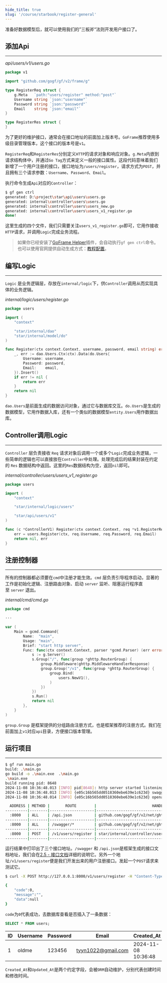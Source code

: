 ```yaml
---
hide_title: true
slug: '/course/starbook/register-general'
---
```

准备好数据模型后，就可以使用我们的”三板斧“法则开发用户接口了。
## 添加Api
---
*api/users/v1/users.go*
```go
package v1

import "github.com/gogf/gf/v2/frame/g"

type RegisterReq struct {
    g.Meta   `path:"users/register" method:"post"`
    Username string `json:"username"`
    Password string `json:"password"`
    Email    string `json:"email"`
}

type RegisterRes struct {
}
```

为了更好的维护接口，通常会在接口地址的前面加上版本号。`GoFrame`推荐使用多级目录管理版本，这个接口的版本号是`v1`。

`RegisterReq`和`RegisterRes`分别定义`HTTP`的请求对象和响应对象。`g.Meta`内嵌到请求结构体中，并通过`Go Tag`方式来定义一般的接口属性。这段代码意味着我们新增了一个用户注册的接口，接口地址为`/users/register`，请求方式为`POST`，并且拥有三个请求参数：`Username`、`Password`、`Email`。

执行命令生成`Api`对应的`Controller`：
```bash
$ gf gen ctrl
generated: D:\project\star\api\users\users.go
generated: internal\controller\users\users.go
generated: internal\controller\users\users_new.go
generated: internal\controller\users\users_v1_register.go
done!
```

这里生成的四个文件，我们只需要关注`users_v1_register.go`即可，它用作接收`HTTP`请求，并调用`Logic`完成业务流程。

> 如果你已经安装了[GoFrame Helper](https://plugins.jetbrains.com/plugin/23324-goframe-helper)插件，会自动执行`gf gen ctrl`命令。也可以使用官网提供自动生成方式：[教程配置](https://goframe.org/docs/cli/gen-ctrl#%E8%87%AA%E5%8A%A8%E6%A8%A1%E5%BC%8F%E6%8E%A8%E8%8D%90)。

## 编写Logic
---
`Logic` 是业务逻辑层，存放在`internal/logic`下，供`Controller`调用从而实现具体的业务逻辑。

*internal/logic/users/register.go*
```go
package users

import (
    "context"

    "star/internal/dao"
    "star/internal/model/do"
)

func Register(ctx context.Context, username, password, email string) error {
    _, err := dao.Users.Ctx(ctx).Data(do.Users{
        Username: username,
        Password: password,
        Email:    email,
    }).Insert()
    if err != nil {
        return err
    }
    return nil
}
```

`dao.Users`是前面生成的数据访问对象，通过它与数据库交互。`do.Users`是生成的数据模型，它用作数据入库，还有一个类似的数据模型`entity.Users`用作数据出库。

## Controller调用Logic
---
`Controller` 层负责接收 `Req` 请求对象后调用一个或多个`Logic`完成业务逻辑，一些简单的逻辑也可以直接放在`Controller`中处理。处理完成后的结果封装在约定的 `Res` 数据结构中返回。这里的`Res`数据结构为空，返回`nil`即可。

*internal/controller/users/users_v1_register.go*
```go
package users

import (
    "context"

    "star/internal/logic/users"

    "star/api/users/v1"
)

func (c *ControllerV1) Register(ctx context.Context, req *v1.RegisterReq) (res *v1.RegisterRes, err error) {
    err = users.Register(ctx, req.Username, req.Password, req.Email)
    return nil, err
}
```

## 注册控制器
---
所有的控制器都必须要在`cmd`中注册才能生效。`cmd` 层负责引导程序启动，显著的工作是初始化逻辑、注册路由对象、启动 `server` 监听、阻塞运行程序直至 `server` 退出。

*internal/cmd/cmd.go*
```go
package cmd

···

var (
    Main = gcmd.Command{
        Name:  "main",
        Usage: "main",
        Brief: "start http server",
        Func: func(ctx context.Context, parser *gcmd.Parser) (err error) {
            s := g.Server()
            s.Group("/", func(group *ghttp.RouterGroup) {
                group.Middleware(ghttp.MiddlewareHandlerResponse)
                group.Group("/v1", func(group *ghttp.RouterGroup) {
                    group.Bind(
                        users.NewV1(),
                    )
                })
            })
            s.Run()
            return nil
        },
    }
)
```

`group.Group` 是框架提供的分组路由注册方式，也是框架推荐的注册方式。我们在前面加上`v1`对应`api`目录，方便接口版本管理。

## 运行项目
---
```bash
$ gf run main.go
build: .\main.go
go build -o .\main.exe  .\main.go
.\main.exe 
build running pid: 8648
2024-11-08 10:36:48.013 [INFO] pid[8648]: http server started listening on [:8000]
2024-11-08 10:36:48.013 [INFO] {e05c16b565dd0518360ebe639e1c623d} swagger ui is serving at address: http://127.0.0.1:8000/swagger/
2024-11-08 10:36:48.014 [INFO] {e05c16b565dd0518360ebe639e1c623d} openapi specification is serving at address: http://127.0.0.1:8000/api.json

  ADDRESS | METHOD |       ROUTE        |                         HANDLER                         |           MIDDLEWARE
----------|--------|--------------------|---------------------------------------------------------|----------------------------------
  :8000   | ALL    | /api.json          | github.com/gogf/gf/v2/net/ghttp.(*Server).openapiSpec   |
----------|--------|--------------------|---------------------------------------------------------|----------------------------------
  :8000   | ALL    | /swagger/*         | github.com/gogf/gf/v2/net/ghttp.(*Server).swaggerUI     | HOOK_BEFORE_SERVE
----------|--------|--------------------|---------------------------------------------------------|----------------------------------
  :8000   | POST   | /v1/users/register | star/internal/controller/users.(*ControllerV1).Register | ghttp.MiddlewareHandlerResponse
----------|--------|--------------------|---------------------------------------------------------|----------------------------------
```

运行结果中打印出了三个接口地址。`/swagger` 和 `/api.json`是框架生成的接口文档地址，我们会在[2.5 - 接口文档](./2.5.接口文档.md)详细的说明它。另外一个地址`/v1/users/register`便是我们开发出来的用户注册接口。发起一个`POST`请求来测试它。

```bash
$ curl -X POST http://127.0.0.1:8000/v1/users/register -H "Content-Type: application/json" -d "{\"username\":\"oldme\", \"password\":\"123456\", \"email\":\"tyyn1022@gmail.com\"}"

{
    "code":0,
    "message":"",
    "data":null
}
```

`code`为`0`代表成功，去数据库查看是否插入了一条数据：
```sql
SELECT * FROM users;
```

| ID  | Username | Password | Email              | Created_At          | Updated_At          |
| --- | -------- | -------- | ------------------ | ------------------- | ------------------- |
| 1   | oldme    | 123456   | tyyn1022@gmail.com | 2024-11-08 10:36:48 | 2024-11-08 10:36:48 |

`Created_At`和`Updated_At`是两个约定字段，会被`ORM`自动维护，分别代表创建时间和修改时间。